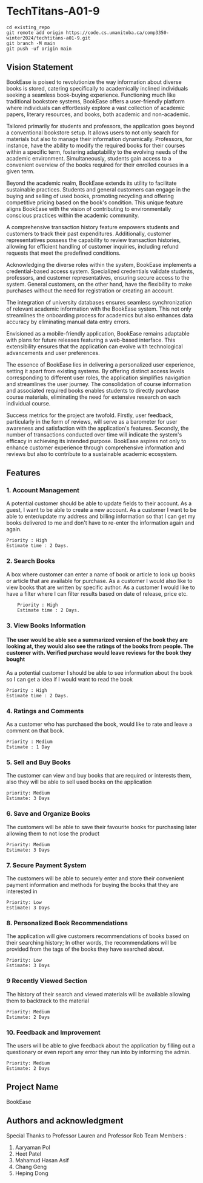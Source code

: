 # TechTitans-A01-9

```  
cd existing_repo  
git remote add origin https://code.cs.umanitoba.ca/comp3350-winter2024/techtitans-a01-9.git  
git branch -M main  
git push -uf origin main  
```  
## Vision Statement


BookEase is poised to revolutionize the way information about diverse books is stored, catering specifically to academically inclined individuals seeking a seamless book-buying experience. Functioning much like traditional bookstore systems, BookEase offers a user-friendly platform where individuals can effortlessly explore a vast collection of academic papers, literary resources, and books, both academic and non-academic. 

Tailored primarily for students and professors, the application goes beyond a conventional bookstore setup. It allows users to not only search for materials but also to manage their information dynamically. Professors, for instance, have the ability to modify the required books for their courses within a specific term, fostering adaptability to the evolving needs of the academic environment. Simultaneously, students gain access to a convenient overview of the books required for their enrolled courses in a given term. 

Beyond the academic realm, BookEase extends its utility to facilitate sustainable practices. Students and general customers can engage in the buying and selling of used books, promoting recycling and offering competitive pricing based on the book's condition. This unique feature aligns BookEase with the vision of contributing to environmentally conscious practices within the academic community. 

A comprehensive transaction history feature empowers students and customers to track their past expenditures. Additionally, customer representatives possess the capability to review transaction histories, allowing for efficient handling of customer inquiries, including refund requests that meet the predefined conditions. 

Acknowledging the diverse roles within the system, BookEase implements a credential-based access system. Specialized credentials validate students, professors, and customer representatives, ensuring secure access to the system. General customers, on the other hand, have the flexibility to make purchases without the need for registration or creating an account. 

The integration of university databases ensures seamless synchronization of relevant academic information with the BookEase system. This not only streamlines the onboarding process for academics but also enhances data accuracy by eliminating manual data entry errors. 

Envisioned as a mobile-friendly application, BookEase remains adaptable with plans for future releases featuring a web-based interface. This extensibility ensures that the application can evolve with technological advancements and user preferences. 

The essence of BookEase lies in delivering a personalized user experience, setting it apart from existing systems. By offering distinct access levels corresponding to different user roles, the application simplifies navigation and streamlines the user journey. The consolidation of course information and associated required books enables students to directly purchase course materials, eliminating the need for extensive research on each individual course. 

Success metrics for the project are twofold. Firstly, user feedback, particularly in the form of reviews, will serve as a barometer for user awareness and satisfaction with the application's features. Secondly, the number of transactions conducted over time will indicate the system's efficacy in achieving its intended purpose. BookEase aspires not only to enhance customer experience through comprehensive information and reviews but also to contribute to a sustainable academic ecosystem. 

## Features

### 1. Account Management

A potential customer should be able to update fields to their account.
As a guest, I want to be able to create a new account.
As a customer I want to be able to enter/update my address and billing information so that I can get my books delivered to me and don't have to re-enter the information again and again.

	Priority : High
	Estimate time : 2 Days.

### 2. Search Books
A box where customer can enter a name of book or article to look up books or article that are available for purchase.
As a customer I would also like to view books that are written by specific author.
As a customer I would like to have a filter where I can filter results based on date of release, price etc.

		Priority : High
		Estimate time : 2 Days.

### 3. View Books Information
#### The user would be able see a summarized version of the book they are looking at, they would also see the ratings of the books from people. The customer with. Verified purchase would leave reviews for the book they bought

As a potential customer I should be able to see information about the book so I can get a idea if I would want to read the book

	Priority : High
	Estimate time : 2 Days.

### 4. Ratings and Comments
As a customer who has purchased the book, would like to rate and leave a comment on that book.

	Priority : Medium
	Estimate : 1 Day


### 5. Sell and Buy Books
The customer can view and buy books that are required or interests them, also they will be able to sell used books on the application
	
	priority: Medium
	Estimate: 3 Days

### 6. Save and Organize Books
The customers will be able to save their favourite books for purchasing later allowing them to not lose the product

	Priority: Medium
	Estimate: 3 Days

### 7. Secure Payment System
The customers will be able to securely enter and store their convenient payment information and methods  for buying the books that they are interested in

	Priority: Low
	Estimate: 3 Days

### 8. Personalized Book Recommendations
The application will give customers recommendations of books based on their searching history; In other words, the recommendations will be provided from the tags of the books they have searched about. 

	Priority: Low
	Estimate: 3 Days

### 9 Recently Viewed Section
The history of their search and viewed materials will be available allowing them to backtrack to the material

	Priority: Medium
	Estimate: 2 Days

### 10. Feedback and Improvement
The users will be able to give feedback about the application by filling out a questionary or even report any error they run into by informing the admin.

	Priority: Medium
	Estimate: 2 Days

## Project Name
BookEase


## Authors and acknowledgment
Special Thanks to Professor Lauren and Professor Rob
Team Members :
1. Aaryaman Pol
2. Heet Patel
3. Mahamud Hasan  Asif
4. Chang Geng
5. Heping Dong
  
